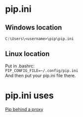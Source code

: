 # pip.ini   
## Windows location   
`C:\Users\<username>\pip\pip.ini`   
   
## Linux location   
Put in .bashrc:   
`PIP_CONFIG_FILE=~/.config/pip.ini`   
And then put your pip.ini file there.   
   
# pip.ini uses   
[Pip behind a proxy](Pip%20behind%20a%20proxy.md)